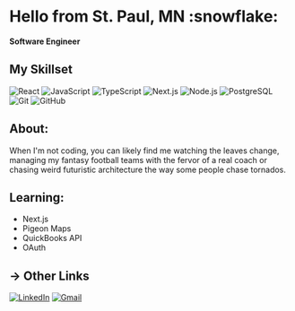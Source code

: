 <h1> Hello from St. Paul, MN :snowflake: </h1>

<b> Software Engineer </b>

##  My Skillset
![React](https://img.shields.io/badge/React-20232A?style=for-the-badge&logo=react&logoColor=61DAFB)
![JavaScript](https://img.shields.io/badge/JavaScript-F7DF1E?style=for-the-badge&logo=javascript&logoColor=20232A)
![TypeScript](https://img.shields.io/badge/TypeScript-007acc?style=for-the-badge&logo=typescript&logoColor=ffffff)
![Next.js](https://img.shields.io/badge/Next.js-007acc?style=for-the-badge&logo=next.js&logoColor=ffffff)
![Node.js](https://img.shields.io/badge/Node.js-339933?style=for-the-badge&logo=node.js&logoColor=20232A)
![PostgreSQL](https://img.shields.io/badge/PostgreSQL-4169E1?style=for-the-badge&logo=PostgreSQL&logoColor=20232A)
![Git](https://img.shields.io/badge/Git-F05032?style=for-the-badge&logo=Git&logoColor=20232A)
![GitHub](https://img.shields.io/badge/GitHub-181717?style=for-the-badge&logo=GitHub&logoColor=white)

<!-- [![Top Langs](https://github-readme-stats.vercel.app/api/top-langs/?username=sam-c-freeman&layout=compact&theme=merko&text_color=FFFFFF&icon_color=5DE200&border_color=0053FF)](https://github.com/sam-c-freeman) -->



## About:

When I'm not coding, you can likely find me watching the leaves change, managing my fantasy football teams with the fervor of a real coach or chasing weird futuristic architecture the way some people chase tornados.

## Learning:
* Next.js
* Pigeon Maps
* QuickBooks API
* OAuth

## → Other Links
[![LinkedIn](https://img.shields.io/badge/LinkedIn-0077B5?style=for-the-badge&logo=linkedin&logoColor=white)](https://www.linkedin.com/in/sam-c-freeman/)
[![Gmail](https://img.shields.io/badge/Gmail-D14836?style=for-the-badge&logo=gmail&logoColor=white)](mailto:samcfreeman888@gmail.com)
